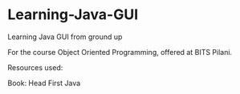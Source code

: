 # Learning-Java-GUI
Learning Java GUI from ground up

For the course Object Oriented Programming, offered at BITS Pilani. 

Resources used: 

Book: Head First Java
